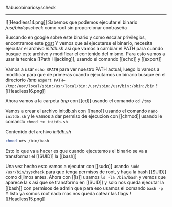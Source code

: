#abusobinariosyscheck

-------

![[Headless14.png]]
Sabemos que podemos ejecutar el binario */usr/bin/syscheck* como root sin proporcionar contraseña

Buscando en google sobre este binario y como escalar privilegios, encontramos este [post](https://medium.com/@adiamond186/usr-bin-syscheck-is-looking-for-the-initdb-sh-609cd006d913)
Y vemos que al ejecutarse el binario, necesita ejecutar el archivo *initdb.sh* asi que vamos a cambiar el PATH para cuando busque este archivo y modificar el contenido del mismo. Para esto vamos a usar la tecnica [[Path Hijacking]], usando el comando [[echo]] y [[export]]

Vamos a usar `echo $PATH` para ver nuestro PATH actual, luego lo vamos a modificar para que de primeras cuando ejecutamos un binario busque en el directorio */tmp* `export PATH= /tmp:/usr/local/sbin:/usr/local/bin:/usr/sbin:/usr/bin:/sbin:/bin`
![[Headless16.png]]

Ahora vamos a la carpeta *tmp* con [[cd]] usando el comando `cd /tmp`

Vamos a crear el archivo initdb.sh con [[nano]] usando el comando `nano initdb.sh` y le vamos a dar permiso de ejecucion con [[chmod]] usando le comando `chmod +x initdb.sh` 

Contenido del archivo *initdb.sh*

```sh
chmod u+s /bin/bash
```
Esto lo que va a hacer es que cuando ejecutemos el binario se va a transformar el [[SUID]] la [[bash]]

Una vez hecho esto vamos a ejecutar con [[sudo]] usando `sudo /usr/bin/syscheck` para que tenga permisos de root, y haga la bash [[SUID]] como dijimos antes. Ahora con [[ls]] usamos `ls -la /bin/bash` y vemos que aparece la *s* asi que se transformo en [[SUID]] y solo nos queda ejecutar la [[bash]] con permisos de admin que para eso usamos el comando `bash -p`
Y listo ya somos root nada mas nos queda catear las flags
![[Headless15.png]]
